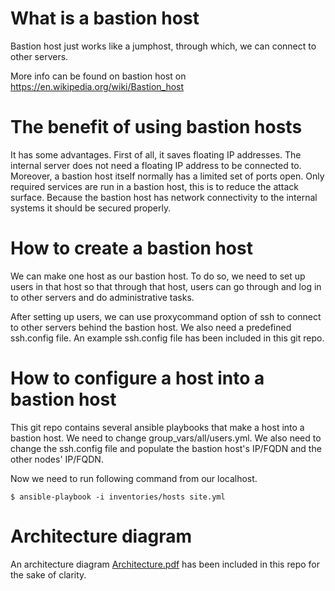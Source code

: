 What is a bastion host
====
Bastion host just works like a jumphost, through which, we can connect to
other servers.

More info can be found on bastion host on https://en.wikipedia.org/wiki/Bastion_host

The benefit of using bastion hosts
===
It has some advantages. 
First of all, it saves floating IP addresses.
The internal server does not need a floating IP address to be connected to.
Moreover, a bastion host itself normally has a limited set of ports open. 
Only required services are run in a bastion host, this is to reduce the attack surface.
Because the bastion host has network connectivity to the internal systems it should be
secured properly.

How to create a bastion host
===
We can make one host as our bastion host.
To do so, we need to set up users in that host so that
through that host, users can go through and log in to other servers
and do administrative tasks.

After setting up users, we can use proxycommand option of ssh to 
connect to other servers behind the bastion host. We also need a predefined ssh.config file. 
An example ssh.config file has been included in this git repo.

How to configure a host into a bastion host
===
This git repo contains several ansible playbooks that make a host into a bastion host.
We need to change group_vars/all/users.yml. 
We also need to change the ssh.config file and populate the bastion host's
IP/FQDN and the other nodes' IP/FQDN.

Now we need to run following command from our localhost.

```
$ ansible-playbook -i inventories/hosts site.yml
```

Architecture diagram
==
An architecture diagram [Architecture.pdf](https://github.com/CSCfi/bastion/blob/master/Architecture.pdf) has been included in this repo for the sake of clarity. 
